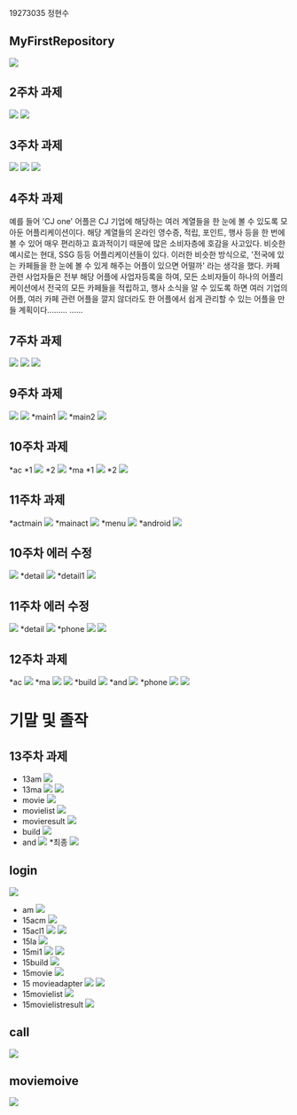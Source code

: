 19273035 정현수

## MyFirstRepository

<img width="" height="" src="./Png/coco.png"></img>

## 2주차 과제
<img width="" height="" src="./Png/jungsarah.PNG"></img>
<img width="" height="" src="./Png/phone.png.png"></img>

## 3주차 과제
<img width="" height="" src="./Png/capstone3.PNG"></img>
<img width="" height="" src="./Png/phone3.png"></img>
<img width="" height="" src="./Png/screenshot3.png"></img>

## 4주차 과제
  예를 들어 'CJ one' 어플은 CJ 기업에 해당하는 여러 계열들을 한 눈에 볼 수 있도록 모아둔 어플리케이션이다. 해당 계열들의 온라인 영수증, 적립, 포인트, 행사 등을 한 번에 볼 수 있어 매우 편리하고 효과적이기 때문에 많은 소비자층에 호감을 사고있다. 비슷한 예시로는 현대, SSG 등등 어플리케이션들이 있다. 이러한 비슷한 방식으로, '전국에 있는 카페들을 한 눈에 볼 수 있게 해주는 어플이 있으면 어떨까' 라는 생각을 했다. 카페 관련 사업자들은 전부 해당 어플에 사업자등록을 하여, 모든 소비자들이 하나의 어플리케이션에서 전국의 모든 카페들을 적립하고, 행사 소식을 알 수 있도록 하면 여러 기업의 어플, 여러 카페 관련 어플을 깔지 않더라도 한 어플에서 쉽게 관리할 수 있는 어플을 만들 계획이다......... ......

## 7주차 과제
<img width="" height="" src="./Png/1018design.PNG"></img>
<img width="" height="" src="./Png/1018design1.PNG"></img>
<img width="" height="" src="./Png/1018design2.PNG"></img>

## 9주차 과제
<img width="" height="" src="./Png/week9.png"></img>
<img width="" height="" src="./Png/1101design1.PNG"></img>
*main1
<img width="" height="" src="./Png/1101design2.PNG"></img>
*main2
<img width="" height="" src="./Png/1101design3.PNG"></img>

## 10주차 과제
*ac
*1
<img width="" height="" src="./Png/10ac1.PNG"></img>
*2
<img width="" height="" src="./Png/10ac2.PNG"></img>
*ma
*1
<img width="" height="" src="./Png/10ma1.PNG"></img>
*2
<img width="" height="" src="./Png/10ma2.PNG"></img>

## 11주차 과제
*actmain
<img width="" height="" src="./Png/11actmain.PNG"></img>
*mainact
<img width="" height="" src="./Png/11mainact.PNG"></img>
*menu
<img width="" height="" src="./Png/11menu.PNG"></img>
*android
<img width="" height="" src="./Png/11android.PNG"></img>

## 10주차 에러 수정
<img width="" height="" src="./Png/cap10re.PNG"></img>
*detail
<img width="" height="" src="./Png/cap10detail.PNG"></img>
*detail1
<img width="" height="" src="./Png/cap10detail1.PNG"></img>

## 11주차 에러 수정
<img width="" height="" src="./Png/cap11re.PNG"></img>
*detail
<img width="" height="" src="./Png/cap11detail.PNG"></img>
*phone
<img width="" height="" src="./Png/cap11phone.PNG"></img>
<img width="" height="" src="./Png/cap11phone1.PNG"></img>

## 12주차 과제
*ac
<img width="" height="" src="./Png/cap12ac.PNG"></img>
*ma
<img width="" height="" src="./Png/cap12ma1.PNG"></img>
<img width="" height="" src="./Png/cap12ma2.PNG"></img>
*build
<img width="" height="" src="./Png/cap12build.PNG"></img>
*and
<img width="" height="" src="./Png/cap12and.PNG"></img>
*phone
<img width="" height="" src="./Png/12phone1.PNG"></img>
<img width="" height="" src="./Png/12phone2.PNG"></img>



# 기말 및 졸작


## 13주차 과제
* 13am
<img width="" height="" src="./Png/13am.PNG"></img>
* 13ma
<img width="" height="" src="./Png/13ma1.PNG"></img>
<img width="" height="" src="./Png/13ma2.PNG"></img>
* movie
<img width="" height="" src="./Png/13moviejava.PNG"></img>
* movielist
<img width="" height="" src="./Png/13movielist.PNG"></img>
* movieresult
<img width="" height="" src="./Png/13movieresult.PNG"></img>
* build
<img width="" height="" src="./Png/13build.PNG"></img>
* and
<img width="" height="" src="./Png/13and.PNG"></img>
*최종
<img width="" height="" src="./Png/13.png"></img>

## login
<img width="" height="" src="./Png/login.png"></img>
* am
<img width="" height="" src="./Png/15am.PNG"></img>
* 15acm
<img width="" height="" src="./Png/15acm.PNG"></img>
* 15acl1
<img width="" height="" src="./Png/15acl1.PNG"></img>
<img width="" height="" src="./Png/15acl2.PNG"></img>
* 15la
<img width="" height="" src="./Png/15la.PNG"></img>
* 15mi1
<img width="" height="" src="./Png/15mi1.PNG"></img>
<img width="" height="" src="./Png/15mi2.PNG"></img>
* 15build
<img width="" height="" src="./Png/15build.PNG"></img>
* 15movie
<img width="" height="" src="./Png/15movie.PNG"></img>
* 15 movieadapter
<img width="" height="" src="./Png/15movieapater.PNG"></img>
<img width="" height="" src="./Png/15movieapater2.PNG"></img>
* 15movielist
<img width="" height="" src="./Png/15movielist.PNG"></img>
* 15movielistresult
<img width="" height="" src="./Png/15movielistresult.PNG"></img>


## call
<img width="" height="" src="./Png/call.png"></img>

## moviemoive
<img width="" height="" src="./Png/moviemovie.png"></img>
